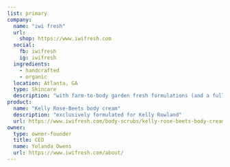 ```yaml
---
list: primary
company:
  name: "iwi fresh"
  url:
    shop: https://www.iwifresh.com
  social:
    fb: iwifresh
    ig: iwifresh
  ingredients:
    - handcrafted
    - organic
  location: Atlanta, GA
  type: Skincare
  description: "with farm-to-body garden fresh formulations (and a full-service day spa)"
product:
  name: "Kelly Rose-Beets body cream"
  description: "exclusively formulated for Kelly Rowland"
  url: https://www.iwifresh.com/body-scrubs/kelly-rose-beets-body-cream
owner:
  type: owner-founder
  title: CEO
  name: Yolanda Owens
  url: https://www.iwifresh.com/about/
---
```

